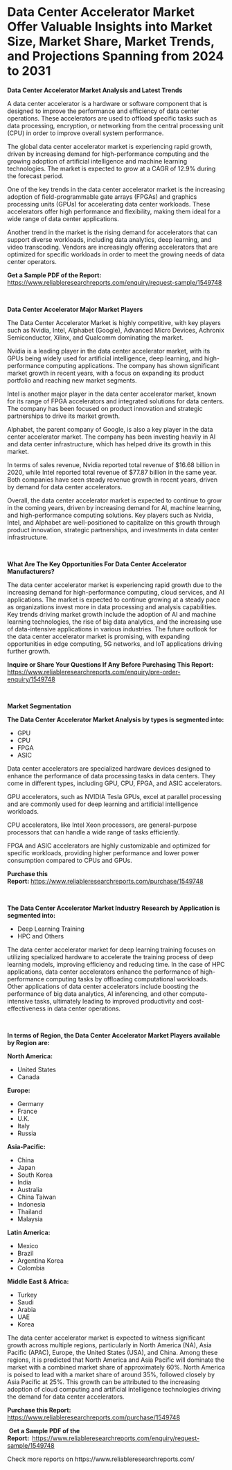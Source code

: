 <p><h1>Data Center Accelerator Market Offer Valuable Insights into Market Size, Market Share, Market Trends, and Projections Spanning from 2024 to 2031</h1></p><p><strong>Data Center Accelerator Market Analysis and Latest Trends</strong></p>
<p><p>A data center accelerator is a hardware or software component that is designed to improve the performance and efficiency of data center operations. These accelerators are used to offload specific tasks such as data processing, encryption, or networking from the central processing unit (CPU) in order to improve overall system performance.</p><p>The global data center accelerator market is experiencing rapid growth, driven by increasing demand for high-performance computing and the growing adoption of artificial intelligence and machine learning technologies. The market is expected to grow at a CAGR of 12.9% during the forecast period.</p><p>One of the key trends in the data center accelerator market is the increasing adoption of field-programmable gate arrays (FPGAs) and graphics processing units (GPUs) for accelerating data center workloads. These accelerators offer high performance and flexibility, making them ideal for a wide range of data center applications.</p><p>Another trend in the market is the rising demand for accelerators that can support diverse workloads, including data analytics, deep learning, and video transcoding. Vendors are increasingly offering accelerators that are optimized for specific workloads in order to meet the growing needs of data center operators.</p></p>
<p><strong>Get a Sample PDF of the Report:&nbsp;</strong> <a href="https://www.reliableresearchreports.com/enquiry/request-sample/1549748">https://www.reliableresearchreports.com/enquiry/request-sample/1549748</a></p>
<p>&nbsp;</p>
<p><strong>Data Center Accelerator Major Market Players</strong></p>
<p><p>The Data Center Accelerator Market is highly competitive, with key players such as Nvidia, Intel, Alphabet (Google), Advanced Micro Devices, Achronix Semiconductor, Xilinx, and Qualcomm dominating the market. </p><p>Nvidia is a leading player in the data center accelerator market, with its GPUs being widely used for artificial intelligence, deep learning, and high-performance computing applications. The company has shown significant market growth in recent years, with a focus on expanding its product portfolio and reaching new market segments.</p><p>Intel is another major player in the data center accelerator market, known for its range of FPGA accelerators and integrated solutions for data centers. The company has been focused on product innovation and strategic partnerships to drive its market growth.</p><p>Alphabet, the parent company of Google, is also a key player in the data center accelerator market. The company has been investing heavily in AI and data center infrastructure, which has helped drive its growth in this market.</p><p>In terms of sales revenue, Nvidia reported total revenue of $16.68 billion in 2020, while Intel reported total revenue of $77.87 billion in the same year. Both companies have seen steady revenue growth in recent years, driven by demand for data center accelerators.</p><p>Overall, the data center accelerator market is expected to continue to grow in the coming years, driven by increasing demand for AI, machine learning, and high-performance computing solutions. Key players such as Nvidia, Intel, and Alphabet are well-positioned to capitalize on this growth through product innovation, strategic partnerships, and investments in data center infrastructure.</p></p>
<p>&nbsp;</p>
<p><strong>What Are The Key Opportunities For Data Center Accelerator Manufacturers?</strong></p>
<p><p>The data center accelerator market is experiencing rapid growth due to the increasing demand for high-performance computing, cloud services, and AI applications. The market is expected to continue growing at a steady pace as organizations invest more in data processing and analysis capabilities. Key trends driving market growth include the adoption of AI and machine learning technologies, the rise of big data analytics, and the increasing use of data-intensive applications in various industries. The future outlook for the data center accelerator market is promising, with expanding opportunities in edge computing, 5G networks, and IoT applications driving further growth.</p></p>
<p><strong>Inquire or Share Your Questions If Any Before Purchasing This Report:</strong> <a href="https://www.reliableresearchreports.com/enquiry/pre-order-enquiry/1549748">https://www.reliableresearchreports.com/enquiry/pre-order-enquiry/1549748</a></p>
<p>&nbsp;</p>
<p><strong>Market Segmentation</strong></p>
<p><strong>The Data Center Accelerator Market Analysis by types is segmented into:</strong></p>
<p><ul><li>GPU</li><li>CPU</li><li>FPGA</li><li>ASIC</li></ul></p>
<p><p>Data center accelerators are specialized hardware devices designed to enhance the performance of data processing tasks in data centers. They come in different types, including GPU, CPU, FPGA, and ASIC accelerators. </p><p>GPU accelerators, such as NVIDIA Tesla GPUs, excel at parallel processing and are commonly used for deep learning and artificial intelligence workloads. </p><p>CPU accelerators, like Intel Xeon processors, are general-purpose processors that can handle a wide range of tasks efficiently. </p><p>FPGA and ASIC accelerators are highly customizable and optimized for specific workloads, providing higher performance and lower power consumption compared to CPUs and GPUs.</p></p>
<p><strong>Purchase this Report:&nbsp;</strong><a href="https://www.reliableresearchreports.com/purchase/1549748">https://www.reliableresearchreports.com/purchase/1549748</a></p>
<p>&nbsp;</p>
<p><strong>The Data Center Accelerator Market Industry Research by Application is segmented into:</strong></p>
<p><ul><li>Deep Learning Training</li><li>HPC and Others</li></ul></p>
<p><p>The data center accelerator market for deep learning training focuses on utilizing specialized hardware to accelerate the training process of deep learning models, improving efficiency and reducing time. In the case of HPC applications, data center accelerators enhance the performance of high-performance computing tasks by offloading computational workloads. Other applications of data center accelerators include boosting the performance of big data analytics, AI inferencing, and other compute-intensive tasks, ultimately leading to improved productivity and cost-effectiveness in data center operations.</p></p>
<p>&nbsp;</p>
<p><strong>In terms of Region, the Data Center Accelerator Market Players available by Region are:</strong></p>
<p>
    <p> <strong> North America: </strong>
        <ul>
            <li>United States</li>
            <li>Canada</li>
        </ul>
        </p> 
    <p> <strong> Europe: </strong>
        <ul>
            <li>Germany</li>
            <li>France</li>
            <li>U.K.</li>
            <li>Italy</li>
            <li>Russia</li>
        </ul>
        </p> 
    <p> <strong> Asia-Pacific: </strong>
        <ul>
            <li>China</li>
            <li>Japan</li>
            <li>South Korea</li>
            <li>India</li>
            <li>Australia</li>
            <li>China Taiwan</li>
            <li>Indonesia</li>
            <li>Thailand</li>
            <li>Malaysia</li>
        </ul>
        </p> 
    <p> <strong> Latin America: </strong>
        <ul>
            <li>Mexico</li>
            <li>Brazil</li>
            <li>Argentina Korea</li>
            <li>Colombia</li>
        </ul>
        </p> 
    <p> <strong> Middle East & Africa: </strong>
        <ul>
            <li>Turkey</li>
            <li>Saudi</li>
            <li>Arabia</li>
            <li>UAE</li>
            <li>Korea</li>
        </ul>
    </p>
    </p>
<p><p>The data center accelerator market is expected to witness significant growth across multiple regions, particularly in North America (NA), Asia Pacific (APAC), Europe, the United States (USA), and China. Among these regions, it is predicted that North America and Asia Pacific will dominate the market with a combined market share of approximately 60%. North America is poised to lead with a market share of around 35%, followed closely by Asia Pacific at 25%. This growth can be attributed to the increasing adoption of cloud computing and artificial intelligence technologies driving the demand for data center accelerators.</p></p>
<p><strong>Purchase this Report: </strong><a href="https://www.reliableresearchreports.com/purchase/1549748">https://www.reliableresearchreports.com/purchase/1549748</a></p>
<p>&nbsp;<strong>Get a Sample PDF of the Report:&nbsp;&nbsp;</strong><a href="https://www.reliableresearchreports.com/enquiry/request-sample/1549748">https://www.reliableresearchreports.com/enquiry/request-sample/1549748</a></p>
<p><strong></strong></p>
<p>Check more reports on https://www.reliableresearchreports.com/</p>